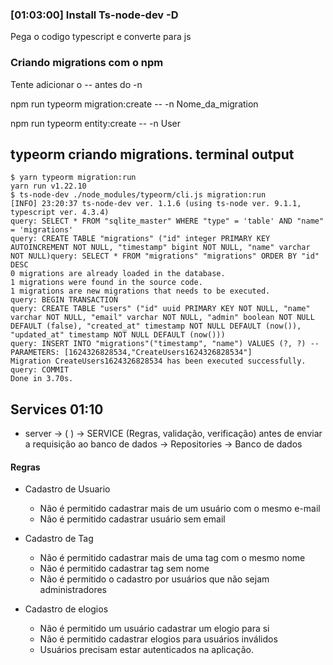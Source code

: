 ### [01:03:00] Install Ts-node-dev -D
Pega o codigo typescript e converte para js

### Criando migrations com o npm

Tente adicionar o -- antes do -n

npm run typeorm migration:create -- -n Nome_da_migration

npm run typeorm entity:create -- -n User

## typeorm criando migrations. terminal output
```
$ yarn typeorm migration:run
yarn run v1.22.10
$ ts-node-dev ./node_modules/typeorm/cli.js migration:run
[INFO] 23:20:37 ts-node-dev ver. 1.1.6 (using ts-node ver. 9.1.1, typescript ver. 4.3.4)
query: SELECT * FROM "sqlite_master" WHERE "type" = 'table' AND "name" = 'migrations'
query: CREATE TABLE "migrations" ("id" integer PRIMARY KEY AUTOINCREMENT NOT NULL, "timestamp" bigint NOT NULL, "name" varchar NOT NULL)query: SELECT * FROM "migrations" "migrations" ORDER BY "id" DESC
0 migrations are already loaded in the database.
1 migrations were found in the source code.
1 migrations are new migrations that needs to be executed.
query: BEGIN TRANSACTION
query: CREATE TABLE "users" ("id" uuid PRIMARY KEY NOT NULL, "name" varchar NOT NULL, "email" varchar NOT NULL, "admin" boolean NOT NULL DEFAULT (false), "created_at" timestamp NOT NULL DEFAULT (now()), "updated_at" timestamp NOT NULL DEFAULT (now()))
query: INSERT INTO "migrations"("timestamp", "name") VALUES (?, ?) -- PARAMETERS: [1624326828534,"CreateUsers1624326828534"]
Migration CreateUsers1624326828534 has been executed successfully.
query: COMMIT
Done in 3.70s.
```
## Services 01:10
- server -> ( ) -> SERVICE (Regras, validação, verificação) antes de enviar a requisição ao banco de dados -> Repositories -> Banco de dados

#### Regras
- Cadastro de Usuario
   - Não é permitido cadastrar mais de um usuário com o mesmo e-mail
   - Não é permitido cadastrar usuário sem email

- Cadastro de Tag
   - Não é permitido cadastrar mais de uma tag com o mesmo nome
   - Não é permitido cadastrar tag sem nome
   - Não é permitido o cadastro por usuários que não sejam administradores

- Cadastro de elogios
   - Não é permitido um usuário cadastrar um elogio para si
   - Não é permitido cadastrar elogios para usuários inválidos
   - Usuários precisam estar autenticados na aplicação.

